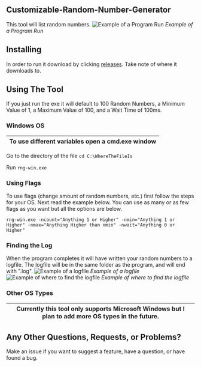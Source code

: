 ## Customizable-Random-Number-Generator
This tool will list random numbers. 
![Example of a Program Run](https://cdn.discordapp.com/attachments/757644490952540331/878476557184815114/unknown.png)
*Example of a Program Run*
## Installing
In order to run it download by clicking [releases](https://github.com/redstone2019/Customizable-Random-Number-Generator/releases/latest). Take note of where it downloads to.
## Using The Tool
If you just run the exe it will default to 100 Random Numbers, a Minimum Value of 1, a Maximum Value of 100, and a Wait Time of 100ms.
### Windows OS
| To use different variables open a cmd.exe window |
|--------------------------------------------------|

Go to the directory of the file `cd C:\WhereTheFileIs`

Run `rng-win.exe`
### Using Flags
To use flags (change amount of random numbers, etc.) first follow the steps for your OS.
Next read the example below. You can use as many or as few flags as you want but all the options are below.

`rng-win.exe -ncount="Anything 1 or Higher" -nmin="Anything 1 or Higher" -nmax="Anything Higher than nmin" -nwait="Anything 0 or Higher"`
### Finding the Log
When the program completes it will have written your random numbers to a logfile. The logfile will be in the same folder as the program, and will end with ".log".
![Example of a logfile](https://cdn.discordapp.com/attachments/757644490952540331/878478639132459028/unknown.png)
*Example of a logfile*
![Example of where to find the logfile](https://cdn.discordapp.com/attachments/757644490952540331/878479084181655562/unknown.png)
*Example of where to find the logfile*
### Other OS Types
| Currently this tool only supports Microsoft Windows but I plan to add more OS types in the future. |
|----------------------------------------------------------------------------------------------------|
## Any Other Questions, Requests, or Problems?
Make an issue if you want to suggest a feature, have a question, or have found a bug.
